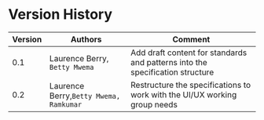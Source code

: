 # Version History



| Version | Authors                                | Comment                                                                       |
| ------- | -------------------------------------- | ----------------------------------------------------------------------------- |
| 0.1     | Laurence Berry, `Betty Mwema`          | Add draft content for standards and patterns into the specification structure |
| 0.2     | Laurence Berry,`Betty Mwema, Ramkumar` | Restructure the specifications to work with the UI/UX working group needs     |
